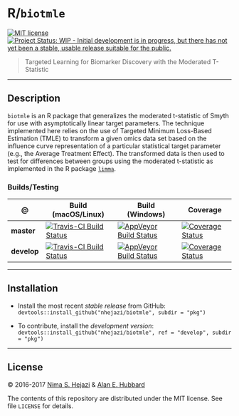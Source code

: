 # R/`biotmle`

[![MIT license](http://img.shields.io/badge/license-MIT-brightgreen.svg)](http://opensource.org/licenses/MIT)
[![Project Status: WIP - Initial development is in progress, but there has not yet been a stable, usable release suitable for the public.](http://www.repostatus.org/badges/latest/wip.svg)](http://www.repostatus.org/#wip)

> Targeted Learning for Biomarker Discovery with the Moderated T-Statistic

---

## Description

`biotmle` is an R package that generalizes the moderated t-statistic of Smyth
for use with asymptotically linear target parameters. The technique implemented
here relies on the use of Targeted Minimum Loss-Based Estimation (TMLE) to
transform a given omics data set based on the influence curve representation of
a particular statistical target parameter (e.g., the Average Treatment Effect).
The transformed data is then used to test for differences between groups using
the moderated t-statistic as implemented in the R package
[`limma`](https://bioconductor.org/packages/release/bioc/html/limma.html).

### Builds/Testing

@           | Build (macOS/Linux)     | Build (Windows)     | Coverage
------------|-------------------------|---------------------|--------------
**master**  |  [![Travis-CI Build Status](https://travis-ci.org/nhejazi/biotmle.svg?branch=master)](https://travis-ci.org/nhejazi/biotmle)  |  [![AppVeyor Build  Status](https://ci.appveyor.com/api/projects/status/github/nhejazi/biotmle?branch=master&svg=true)](https://ci.appveyor.com/project/nhejazi/biotmle)  |  [![Coverage Status](https://coveralls.io/repos/github/nhejazi/biotmle/badge.svg?branch=master)](https://coveralls.io/github/nhejazi/biotmle?branch=master)
**develop**  |  [![Travis-CI Build Status](https://travis-ci.org/nhejazi/biotmle.svg?branch=develop)](https://travis-ci.org/nhejazi/biotmle)  |  [![AppVeyor Build  Status](https://ci.appveyor.com/api/projects/status/github/nhejazi/biotmle?branch=develop&svg=true)](https://ci.appveyor.com/project/nhejazi/biotmle)  |  [![Coverage Status](https://coveralls.io/repos/github/nhejazi/biotmle/badge.svg?branch=develop)](https://coveralls.io/github/nhejazi/biotmle?branch=develop)

---

## Installation

- Install the most recent _stable release_ from GitHub:
  `devtools::install_github("nhejazi/biotmle", subdir = "pkg")`

- To contribute, install the _development version_:
  `devtools::install_github("nhejazi/biotmle", ref = "develop", subdir = "pkg")`

---

## License

&copy; 2016-2017 [Nima S. Hejazi](http://nimahejazi.org) & [Alan E.
Hubbard](https://ahubb40.github.io)

The contents of this repository are distributed under the MIT license. See file
`LICENSE` for details.
